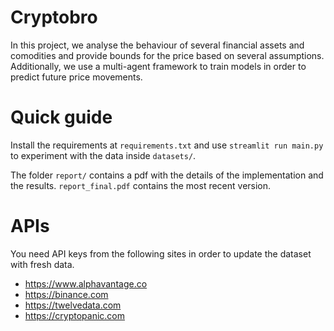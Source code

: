 # Cryptobro

In this project, we analyse the behaviour of several financial assets and comodities and provide bounds for the price based on several assumptions.
Additionally, we use a multi-agent framework to train models in order to predict future price movements.

# Quick guide

Install the requirements at `requirements.txt` and use `streamlit run main.py` to experiment with the data inside `datasets/`.

The folder `report/` contains a pdf with the details of the implementation and the results.
`report_final.pdf` contains the most recent version.

# APIs

You need API keys from the following sites in order to update the dataset with fresh data.

- https://www.alphavantage.co
- https://binance.com
- https://twelvedata.com
- https://cryptopanic.com
